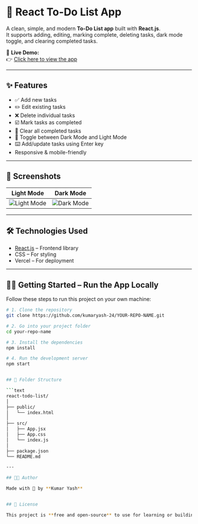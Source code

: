 # 📝 React To-Do List App

A clean, simple, and modern **To-Do List app** built with **React.js**.  
It supports adding, editing, marking complete, deleting tasks, dark mode toggle, and clearing completed tasks.

🚀 **Live Demo:**  
👉 [Click here to view the app](https://react-todo-list-yash24.vercel.app/)

---

## ✨ Features

- ✅ Add new tasks
- ✏️ Edit existing tasks
- ❌ Delete individual tasks
- ☑️ Mark tasks as completed
- 🧹 Clear all completed tasks
- 🌙 Toggle between Dark Mode and Light Mode
- ⌨️ Add/update tasks using Enter key
- Responsive & mobile-friendly

---

## 📸 Screenshots

| Light Mode                             | Dark Mode                              |
|----------------------------------------|-----------------------------------------|
| ![Light Mode](https://github.com/user-attachments/assets/f36e75a9-c343-47d1-aac8-4a9bfda79580) | ![Dark Mode](https://github.com/user-attachments/assets/d2520a9c-e311-4e8d-a4cb-b28d3d62928d) |

---

## 🛠️ Technologies Used

- [React.js](https://reactjs.org/) – Frontend library
- CSS – For styling
- Vercel – For deployment

---

## 🧑‍💻 Getting Started – Run the App Locally

Follow these steps to run this project on your own machine:

```bash
# 1. Clone the repository
git clone https://github.com/kumaryash-24/YOUR-REPO-NAME.git

# 2. Go into your project folder
cd your-repo-name

# 3. Install the dependencies
npm install

# 4. Run the development server
npm start


## 📁 Folder Structure

```text
react-todo-list/
│
├── public/
│   └── index.html
│
├── src/
│   ├── App.jsx         
│   ├── App.css         
│   └── index.js       
│
├── package.json        
└── README.md          

---

## 👨‍🎨 Author

Made with 💜 by **Kumar Yash**


## 📄 License

This project is **free and open-source** to use for learning or building upon.

